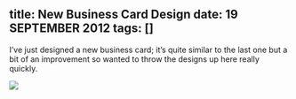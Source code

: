 title: New Business Card Design
date: 19 SEPTEMBER 2012
tags: []
---

I’ve just designed a new business card; it’s quite similar to the last one but a bit of an improvement so wanted to throw the designs up here really quickly.

<!-- more -->

![](/images/NEW_BCARD_xt9mqf.jpg)
